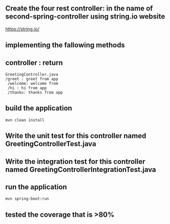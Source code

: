 ## Create the four rest controller: in the name of second-spring-controller using string.io website
https://string.io/
## implementing the fallowing methods
## controller : return
    GreetingController.java
    /greet : greet from app
     /welcome: welcome from
     /hi : hi from app
     /thanks: thanks from app
## build the application
```
mvn clean install
```

## Write the unit test for this controller named GreetingControllerTest.java
## Write the integration test for this controller named GreetingControllerIntegrationTest.java


## run the application
```
mvn spring-boot:run
```
## tested the coverage that is >80% 